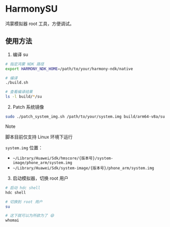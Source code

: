 # HarmonySU

鸿蒙模拟器 root 工具，方便调试。

## 使用方法

1. 编译 su

```bash
# 指定鸿蒙 NDK 路径
export HARMONY_NDK_HOME=/path/to/your/harmony-ndk/native

# 编译
./build.sh

# 查看编译结果
ls -l build/*/su
```

2. Patch 系统镜像

```bash
sudo ./patch_system_img.sh /path/to/your/system.img build/arm64-v8a/su
```

> [!NOTE]
> 脚本目前仅支持 Linux 环境下运行
>
> `system.img` 位置：
> - `~/Library/Huawei/Sdk/hmscore/{版本号}/system-image/phone_arm/system.img`
> - `~/Library/Huawei/Sdk/system-image/{版本号}/phone_arm/system.img`

3. 启动模拟器，切换 root 用户

```bash
# 启动 hdc shell
hdc shell

# 切换到 root 用户
su

# 这下就可以为所欲为了 😄
whomai
```
